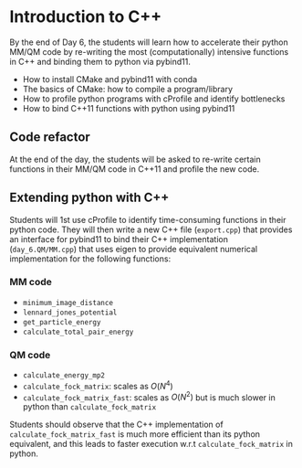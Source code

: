 # Introduction to C++

By the end of Day 6, the students will learn how to accelerate their python MM/QM code by re-writing the most (computationally) intensive functions in C++ and binding them to python via pybind11.

- How to install CMake and pybind11 with conda
- The basics of CMake: how to compile a program/library
- How to profile python programs with cProfile and identify bottlenecks
- How to bind C++11 functions with python using pybind11

## Code refactor
At the end of the day, the students will be asked to re-write certain functions in their MM/QM code in C++11 and profile the new code. 

## Extending python with C++
Students will 1st use cProfile to identify time-consuming functions in their python code. They will then write a new C++ file (`export.cpp`) that provides an interface for pybind11 to bind their C++ implementation (`day_6.QM/MM.cpp`) that uses eigen to provide equivalent numerical implementation for the following functions: 

### MM code
- `minimum_image_distance`
- `lennard_jones_potential`
- `get_particle_energy`
- `calculate_total_pair_energy`

### QM code
- `calculate_energy_mp2`
- `calculate_fock_matrix`: scales as $O(N^4)$ 
- `calculate_fock_matrix_fast`: scales as $O(N^2)$ but is much slower in python than `calculate_fock_matrix`

Students should observe that the C++ implementation of `calculate_fock_matrix_fast` is much more efficient than its python equivalent, and this leads to faster execution w.r.t `calculate_fock_matrix` in python.
